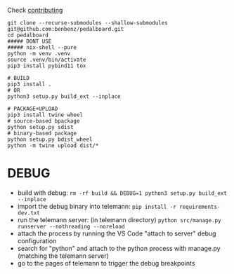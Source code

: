 Check [contributing]()

```
git clone --recurse-submodules --shallow-submodules git@github.com:benbenz/pedalboard.git
cd pedalboard
##### DONT USE
##### nix-shell --pure
python -m venv .venv
source .venv/bin/activate
pip3 install pybind11 tox

# BUILD
pip3 install .
# OR
python3 setup.py build_ext --inplace

# PACKAGE+UPLOAD
pip3 install twine wheel
# source-based bpackage
python setup.py sdist
# binary-based package
python setup.py bdist_wheel
python -m twine upload dist/*
```


# DEBUG

- build with debug: `rm -rf build && DEBUG=1 python3 setup.py build_ext --inplace`
- import the debug binary into telemann: `pip install -r requirements-dev.txt `
- run the telemann server: (in telemann directory) `python src/manage.py runserver --nothreading --noreload`
- attach the process by running the VS Code "attach to server" debug configuration
- search for "python" and attach to the python process with manage.py (matching the telemann server)
- go to the pages of telemann to trigger the debug breakpoints